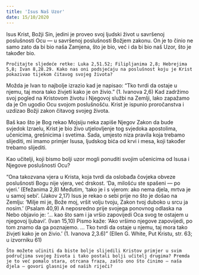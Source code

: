 ```yaml
---
title: 'Isus Naš Uzor'
date: 15/10/2020
---
```


Isus Krist, Božji Sin, jedini je proveo svoj ljudski život u savršenoj poslušnosti Ocu — u savršenoj poslušnosti Božjem zakonu. On je to činio ne samo zato da bi bio naša Zamjena, što je bio, već i da bi bio naš Uzor, što je također bio.

`Pročitajte sljedeće retke: Luka 2,51.52; Filipljanima 2,8; Hebrejima 5,8; Ivan 8,28.29. Kako nas oni podsjećaju na poslušnost koju je Krist pokazivao tijekom čitavog svojeg života?`

Možda je Ivan to najbolje izrazio kad je napisao: “Tko tvrdi da ostaje u njemu, taj mora tako živjeti kako je on živio.” (1. Ivanova 2,6) Kad zadržimo svoj pogled na Kristovom životu i Njegovoj službi na Zemlji, lako zapažamo da je On ugodio Ocu svojom poslušnošću. Krist je ispunio proročanstva i uzdizao Božji zakon čitavog svojeg života.

Baš kao što je Bog rekao Mojsiju neka zapiše Njegov Zakon da bude svjedok Izraelu, Krist je bio živo utjelovljenje tog svjedoka apostolima, učenicima, grešnicima i svetima. Sada, umjesto niza pravila koja trebamo slijediti, mi imamo primjer Isusa, ljudskog bića od krvi i mesa, koji također trebamo slijediti.

Kao učitelji, koji bismo bolji uzor mogli ponuditi svojim učenicima od Isusa i Njegove poslušnosti Ocu?

“Ona takozvana vjera u Krista, koja tvrdi da oslobađa čovjeka obveze poslušnosti Bogu nije vjera, već drskost. ‘Da, milošću ste spašeni — po vjeri.’ (Efežanima 2,8) Međutim, ‘tako je i s vjerom: ako nema djela, mrtva je u samoj sebi’. (Jakov 2,17) Isus je rekao o sebi prije no što je došao na Zemlju: ‘Milje mi je, Bože moj, vršit volju tvoju, Zakon tvoj duboko u srcu ja nosim.’ (Psalam 40,9) A neposredno prije svojega ponovnog odlaska na Nebo objavio je: ‘… kao što sam i ja vršio zapovijedi Oca svog te ostajem u njegovoj ljubavi’. (Ivan 15,10) Pismo kaže: ‘Ako vršimo njegove zapovijedi, po tom znamo da ga poznajemo. … Tko tvrdi da ostaje u njemu, taj mora tako živjeti kako je on živio.’ (1. Ivanova 2,3.6)” (Ellen G. White, Put Kristu, str. 63; u izvorniku 61)

`Što možete učiniti da biste bolje slijedili Kristov primjer u svim područjima svojeg života i tako postali bolji učitelj drugima? Premda je to već pomalo stara, otrcana fraza, zašto ono što činimo — naša djela — govori glasnije od naših riječi?`